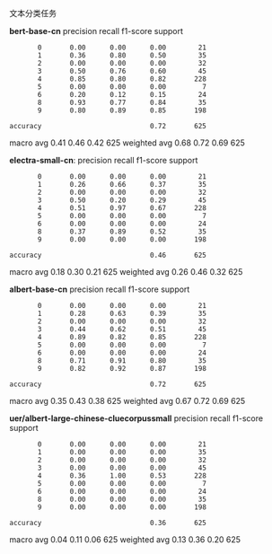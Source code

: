 文本分类任务


**bert-base-cn**
precision    recall  f1-score   support

           0       0.00      0.00      0.00        21
           1       0.36      0.80      0.50        35
           2       0.00      0.00      0.00        32
           3       0.50      0.76      0.60        45
           4       0.85      0.80      0.82       228
           5       0.00      0.00      0.00         7
           6       0.20      0.12      0.15        24
           8       0.93      0.77      0.84        35
           9       0.80      0.89      0.85       198

    accuracy                           0.72       625
   macro avg       0.41      0.46      0.42       625
weighted avg       0.68      0.72      0.69       625

**electra-small-cn**:
              precision    recall  f1-score   support

           0       0.00      0.00      0.00        21
           1       0.26      0.66      0.37        35
           2       0.00      0.00      0.00        32
           3       0.50      0.20      0.29        45
           4       0.51      0.97      0.67       228
           5       0.00      0.00      0.00         7
           6       0.00      0.00      0.00        24
           8       0.37      0.89      0.52        35
           9       0.00      0.00      0.00       198

    accuracy                           0.46       625
   macro avg       0.18      0.30      0.21       625
weighted avg       0.26      0.46      0.32       625

**albert-base-cn** 
              precision    recall  f1-score   support

           0       0.00      0.00      0.00        21
           1       0.28      0.63      0.39        35
           2       0.00      0.00      0.00        32
           3       0.44      0.62      0.51        45
           4       0.89      0.82      0.85       228
           5       0.00      0.00      0.00         7
           6       0.00      0.00      0.00        24
           8       0.71      0.91      0.80        35
           9       0.82      0.92      0.87       198

    accuracy                           0.72       625
   macro avg       0.35      0.43      0.38       625
weighted avg       0.67      0.72      0.69       625

**uer/albert-large-chinese-cluecorpussmall**
              precision    recall  f1-score   support

           0       0.00      0.00      0.00        21
           1       0.00      0.00      0.00        35
           2       0.00      0.00      0.00        32
           3       0.00      0.00      0.00        45
           4       0.36      1.00      0.53       228
           5       0.00      0.00      0.00         7
           6       0.00      0.00      0.00        24
           8       0.00      0.00      0.00        35
           9       0.00      0.00      0.00       198

    accuracy                           0.36       625
   macro avg       0.04      0.11      0.06       625
weighted avg       0.13      0.36      0.20       625
